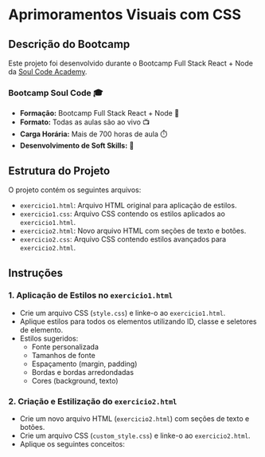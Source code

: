 # Aprimoramentos Visuais com CSS

## Descrição do Bootcamp

Este projeto foi desenvolvido durante o Bootcamp Full Stack React + Node da [Soul Code Academy](https://soulcode.com/bootcamp).

### Bootcamp Soul Code 🎓
- **Formação:** Bootcamp Full Stack React + Node 🚀
- **Formato:** Todas as aulas são ao vivo 📺
- **Carga Horária:** Mais de 700 horas de aula ⏱️
- **Desenvolvimento de Soft Skills:** 🌟

## Estrutura do Projeto

O projeto contém os seguintes arquivos:
- `exercicio1.html`: Arquivo HTML original para aplicação de estilos.
- `exercicio1.css`: Arquivo CSS contendo os estilos aplicados ao `exercicio1.html`.
- `exercicio2.html`: Novo arquivo HTML com seções de texto e botões.
- `exercicio2.css`: Arquivo CSS contendo estilos avançados para `exercicio2.html`.

## Instruções

### 1. Aplicação de Estilos no `exercicio1.html`

- Crie um arquivo CSS (`style.css`) e linke-o ao `exercicio1.html`.
- Aplique estilos para todos os elementos utilizando ID, classe e seletores de elemento.
- Estilos sugeridos:
  - Fonte personalizada
  - Tamanhos de fonte
  - Espaçamento (margin, padding)
  - Bordas e bordas arredondadas
  - Cores (background, texto)

### 2. Criação e Estilização do `exercicio2.html`

- Crie um novo arquivo HTML (`exercicio2.html`) com seções de texto e botões.
- Crie um arquivo CSS (`custom_style.css`) e linke-o ao `exercicio2.html`.
- Aplique os seguintes conceitos:
